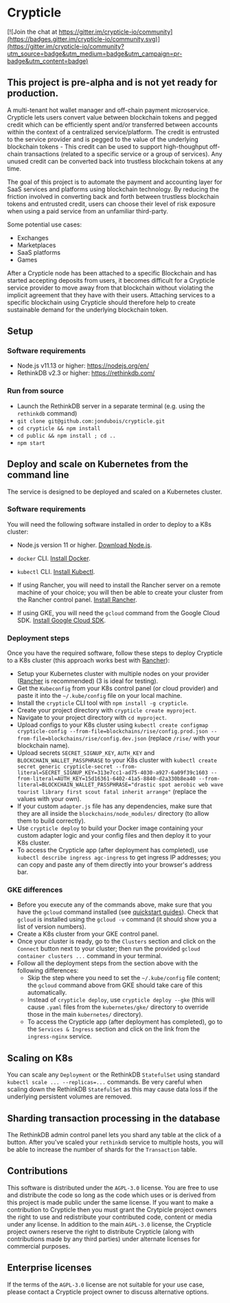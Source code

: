 # Crypticle

[![Join the chat at https://gitter.im/crypticle-io/community](https://badges.gitter.im/crypticle-io/community.svg)](https://gitter.im/crypticle-io/community?utm_source=badge&utm_medium=badge&utm_campaign=pr-badge&utm_content=badge)

## This project is pre-alpha and is not yet ready for production.

A multi-tenant hot wallet manager and off-chain payment microservice. Crypticle lets users convert value between blockchain tokens and pegged credit which can be efficiently spent and/or transferred between accounts within the context of a centralized service/platform. The credit is entrusted to the service provider and is pegged to the value of the underlying blockchain tokens - This credit can be used to support high-thoughput off-chain transactions (related to a specific service or a group of services). Any unused credit can be converted back into trustless blockchain tokens at any time.

The goal of this project is to automate the payment and accounting layer for SaaS services and platforms using blockchain technology.
By reducing the friction involved in converting back and forth between trustless blockchain tokens and entrusted credit, users can choose their level of risk exposure when using a paid service from an unfamiliar third-party.

Some potential use cases:

- Exchanges
- Marketplaces
- SaaS platforms
- Games

After a Crypticle node has been attached to a specific Blockchain and has started accepting deposits from users, it becomes difficult for a Crypticle service provider to move away from that blockchain without violating the implicit agreement that they have with their users. Attaching services to a specific blockchain using Crypticle should therefore help to create sustainable demand for the underlying blockchain token.

## Setup

### Software requirements

- Node.js v11.13 or higher: https://nodejs.org/en/
- RethinkDB v2.3 or higher: https://rethinkdb.com/

### Run from source

- Launch the RethinkDB server in a separate terminal (e.g. using the `rethinkdb` command)
- `git clone git@github.com:jondubois/crypticle.git`
- `cd crypticle && npm install`
- `cd public && npm install ; cd ..`
- `npm start`

## Deploy and scale on Kubernetes from the command line

The service is designed to be deployed and scaled on a Kubernetes cluster.

### Software requirements

You will need the following software installed in order to deploy to a K8s cluster:
- Node.js version 11 or higher. [Download Node.js](https://nodejs.org/en/).
- `docker` CLI. [Install Docker](https://docs.docker.com/install/).
- `kubectl` CLI. [Install Kubectl](https://kubernetes.io/docs/tasks/tools/install-kubectl/).

- If using Rancher, you will need to install the Rancher server on a remote machine of your choice; you will then be able to create your cluster from the Rancher control panel. [Install Rancher](https://rancher.com/quick-start/).
- If using GKE, you will need the `gcloud` command from the Google Cloud SDK. [Install Google Cloud SDK](https://cloud.google.com/sdk/docs/quickstarts).

### Deployment steps

Once you have the required software, follow these steps to deploy Crypticle to a K8s cluster (this approach works best with [Rancher](https://rancher.com/)):

- Setup your Kubernetes cluster with multiple nodes on your provider ([Rancher](https://rancher.com/) is recommended) (3 is ideal for testing).
- Get the `Kubeconfig` from your K8s control panel (or cloud provider) and paste it into the `~/.kube/config` file on your local machine.
- Install the `crypticle` CLI tool with `npm install -g crypticle`.
- Create your project directory with `crypticle create myproject`.
- Navigate to your project directory with `cd myproject`.
- Upload configs to your K8s cluster using `kubectl create configmap crypticle-config --from-file=blockchains/rise/config.prod.json --from-file=blockchains/rise/config.dev.json` (replace `/rise/` with your blockchain name).
- Upload secrets `SECRET_SIGNUP_KEY`, `AUTH_KEY` and `BLOCKCHAIN_WALLET_PASSPHRASE` to your K8s cluster with `kubectl create secret generic crypticle-secret --from-literal=SECRET_SIGNUP_KEY=313e7cc1-ad75-4030-a927-6a09f39c1603 --from-literal=AUTH_KEY=15d16361-6402-41a5-8840-d2a330b8ea40 --from-literal=BLOCKCHAIN_WALLET_PASSPHRASE="drastic spot aerobic web wave tourist library first scout fatal inherit arrange"` (replace the values with your own).
- If your custom `adapter.js` file has any dependencies, make sure that they are all inside the `blockchains/node_modules/` directory (to allow them to build correctly).
- Use `crypticle deploy` to build your Docker image containing your custom adapter logic and your config files and then deploy it to your K8s cluster.
- To access the Crypticle app (after deployment has completed), use `kubectl describe ingress agc-ingress` to get ingress IP addresses; you can copy and paste any of them directly into your browser's address bar.

### GKE differences

- Before you execute any of the commands above, make sure that you have the `gcloud` command installed (see [quickstart guides](https://cloud.google.com/sdk/docs/quickstarts)). Check that `gcloud` is installed using the `gcloud -v` command (it should show you a list of version numbers).
- Create a K8s cluster from your GKE control panel.
- Once your cluster is ready, go to the `Clusters` section and click on the `Connect` button next to your cluster; then run the provided `gcloud container clusters ...` command in your terminal.
- Follow all the deployment steps from the section above with the following differences:
  - Skip the step where you need to set the `~/.kube/config` file content; the `gcloud` command above from GKE should take care of this automatically.
  - Instead of `crypticle deploy`, use `crypticle deploy --gke` (this will cause `.yaml` files from the `kubernetes/gke/` directory to override those in the main `kubernetes/` directory).
  - To access the Crypticle app (after deployment has completed), go to the `Services & Ingress` section and click on the link from the `ingress-nginx` service.

## Scaling on K8s

You can scale any `Deployment` or the RethinkDB `StatefulSet` using standard `kubectl scale ... --replicas=...` commands.
Be very careful when scaling down the RethinkDB `StatefulSet` as this may cause data loss if the underlying persistent volumes are removed.

## Sharding transaction processing in the database

The RethinkDB admin control panel lets you shard any table at the click of a button.
After you've scaled your `rethinkdb` service to multiple hosts, you will be able to increase the number of shards for the `Transaction` table.

## Contributions

This software is distributed under the `AGPL-3.0` license. You are free to use and distribute the code so long as the code which uses or is derived from this project is made public under the same license. If you want to make a contribution to Crypticle then you must grant the Crytpicle project owners the right to use and redistribute your contributed code, content or media under any license. In addition to the main `AGPL-3.0` license, the Crypticle project owners reserve the right to distribute Crypticle (along with contributions made by any third parties) under alternate licenses for commercial purposes.

## Enterprise licenses

If the terms of the `AGPL-3.0` license are not suitable for your use case, please contact a Crypticle project owner to discuss alternative options.
